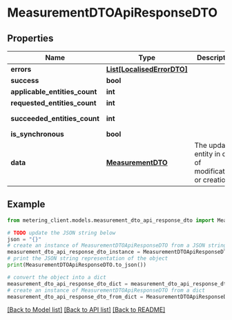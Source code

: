 # MeasurementDTOApiResponseDTO


## Properties

Name | Type | Description | Notes
------------ | ------------- | ------------- | -------------
**errors** | [**List[LocalisedErrorDTO]**](LocalisedErrorDTO.md) |  | [optional] 
**success** | **bool** |  | [optional] 
**applicable_entities_count** | **int** |  | [optional] 
**requested_entities_count** | **int** |  | [optional] 
**succeeded_entities_count** | **int** |  | [optional] [readonly] 
**is_synchronous** | **bool** |  | [optional] 
**data** | [**MeasurementDTO**](MeasurementDTO.md) | The updated entity in case of modifications or creation | [optional] 

## Example

```python
from metering_client.models.measurement_dto_api_response_dto import MeasurementDTOApiResponseDTO

# TODO update the JSON string below
json = "{}"
# create an instance of MeasurementDTOApiResponseDTO from a JSON string
measurement_dto_api_response_dto_instance = MeasurementDTOApiResponseDTO.from_json(json)
# print the JSON string representation of the object
print(MeasurementDTOApiResponseDTO.to_json())

# convert the object into a dict
measurement_dto_api_response_dto_dict = measurement_dto_api_response_dto_instance.to_dict()
# create an instance of MeasurementDTOApiResponseDTO from a dict
measurement_dto_api_response_dto_from_dict = MeasurementDTOApiResponseDTO.from_dict(measurement_dto_api_response_dto_dict)
```
[[Back to Model list]](../README.md#documentation-for-models) [[Back to API list]](../README.md#documentation-for-api-endpoints) [[Back to README]](../README.md)


